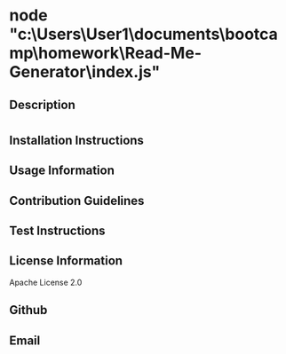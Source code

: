 
  # node "c:\Users\User1\documents\bootcamp\homework\Read-Me-Generator\index.js"

  ## Description
  #

  ## Installation Instructions
  

  ## Usage Information
  

  ## Contribution Guidelines
  

  ## Test Instructions
  

  ## License Information
  Apache License 2.0

  ## Github
  

  ## Email
  

